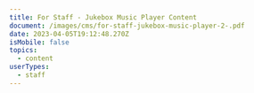 ```yaml
---
title: For Staff - Jukebox Music Player Content
document: /images/cms/for-staff-jukebox-music-player-2-.pdf
date: 2023-04-05T19:12:48.270Z
isMobile: false
topics:
  - content
userTypes:
  - staff
---
```

